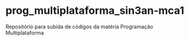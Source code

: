 # prog_multiplataforma_sin3an-mca1
Repositório para subida de códigos da matéria Programação Multiplataforma
